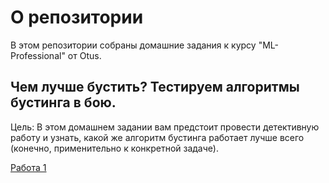 # О репозитории

В этом репозитории собраны домашние задания к курсу "ML-Professional" от Otus.

## Чем лучше бустить? Тестируем алгоритмы бустинга в бою.

Цель:
В этом домашнем задании вам предстоит провести детективную работу и узнать, какой же алгоритм бустинга работает лучше всего (конечно, применительно к конкретной задаче).

[Работа 1](/home_work/hw_01.ipynb)
